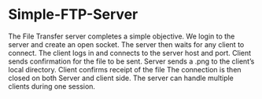 # Simple-FTP-Server

The File Transfer server completes a simple objective.
We login to the server and create an open socket. The server then waits for any client to connect.
The client logs in and connects to the server host and port. 
Client sends confirmation for the file to be sent.
Server sends a .png to the client’s local directory.
Client confirms receipt of the file
The connection is then closed on both Server and client side. 
The server can handle multiple clients during one session.
